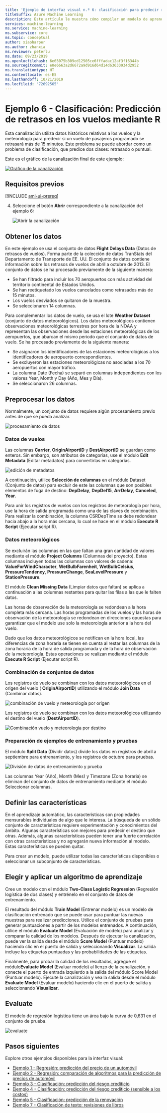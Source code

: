 ```yaml
---
title: 'Ejemplo de interfaz visual n.º 6: clasificación para predecir retrasos de vuelos'
titleSuffix: Azure Machine Learning
description: Este artículo le muestra cómo compilar un modelo de aprendizaje automático para predecir los retrasos en los vuelos mediante la interfaz visual de arrastrar y colocar y el código R personalizado.
services: machine-learning
ms.service: machine-learning
ms.subservice: core
ms.topic: conceptual
author: xiaoharper
ms.author: zhanxia
ms.reviewer: peterlu
ms.date: 09/23/2019
ms.openlocfilehash: 6e65075b309ed12505ce6fffadac12af3f16344b
ms.sourcegitcommit: e0e6663a2d6672a9d916d64d14d63633934d2952
ms.translationtype: HT
ms.contentlocale: es-ES
ms.lasthandoff: 10/21/2019
ms.locfileid: "72692565"
---
```

# <a name="sample-6---classification-predict-flight-delays-using-r"></a>Ejemplo 6 - Clasificación: Predicción de retrasos en los vuelos mediante R

Esta canalización utiliza datos históricos relativos a los vuelos y la meteorología para predecir si un vuelo de pasajeros programado se retrasará más de 15 minutos. Este problema se puede abordar como un problema de clasificación, que predice dos clases: retrasado o puntual.

Este es el gráfico de la canalización final de este ejemplo:

[![Gráfico de la canalización](media/how-to-ui-sample-classification-predict-flight-delay/pipeline-graph.png)](media/how-to-ui-sample-classification-predict-credit-risk-cost-sensitive/graph.png#lightbox)

## <a name="prerequisites"></a>Requisitos previos

[!INCLUDE [aml-ui-prereq](../../../includes/aml-ui-prereq.md)]

4. Seleccione el botón **Abrir** correspondiente a la canalización del ejemplo 6:

    ![Abrir la canalización](media/how-to-ui-sample-classification-predict-flight-delay/open-sample6.png)

## <a name="get-the-data"></a>Obtener los datos

En este ejemplo se usa el conjunto de datos **Flight Delays Data** (Datos de retrasos de vuelos). Forma parte de la colección de datos TranStats del Departamento de Transporte de EE. UU. El conjunto de datos contiene información sobre los retrasos de vuelos de abril a octubre de 2013. El conjunto de datos se ha procesado previamente de la siguiente manera:

* Se han filtrado para incluir los 70 aeropuertos con más actividad del territorio continental de Estados Unidos.
* Se han reetiquetado los vuelos cancelados como retrasados más de 15 minutos.
* Los vuelos desviados se quitaron de la muestra.
* Se seleccionaron 14 columnas.

Para complementar los datos de vuelo, se usa el lote **Weather Dataset** (conjunto de datos meteorológicos). Los datos meteorológicos contienen observaciones meteorológicas terrestres por hora de la NOAA y representan las observaciones desde las estaciones meteorológicas de los aeropuertos, que abarcan el mismo período que el conjunto de datos de vuelo. Se ha procesado previamente de la siguiente manera:

* Se asignaron los identificadores de las estaciones meteorológicas a los identificadores de aeropuerto correspondientes.
* Se excluyeron las estaciones meteorológicas no asociadas a los 70 aeropuertos con mayor tráfico.
* La columna Date (Fecha) se separó en columnas independientes con los valores Year, Month y Day (Año, Mes y Día).
* Se seleccionaron 26 columnas.

## <a name="pre-process-the-data"></a>Preprocesar los datos

Normalmente, un conjunto de datos requiere algún procesamiento previo antes de que se pueda analizar.

![procesamiento de datos](media/how-to-ui-sample-classification-predict-flight-delay/data-process.png)

### <a name="flight-data"></a>Datos de vuelos

Las columnas **Carrier**, **OriginAirportID** y **DestAirportID** se guardan como enteros. Sin embargo, son atributos de categorías, use el módulo **Edit Metadata** (Editar metadatos) para convertirlas en categorías.

![edición de metadatos](media/how-to-ui-sample-classification-predict-flight-delay/edit-metadata.png)

A continuación, utilice **Selección de columnas** en el módulo Dataset (Conjunto de datos) para excluir de este las columnas que son posibles elementos de fuga de destino: **DepDelay**, **DepDel15**, **ArrDelay**, **Canceled**, **Year**. 

Para unir los registros de vuelos con los registros de meteorología por hora, use la hora de salida programada como una de las claves de combinación. Para realizar la combinación, la columna CSRDepTime se debe redondear hacia abajo a la hora más cercana, lo cual se hace en el módulo **Execute R Script** (Ejecutar script R). 

### <a name="weather-data"></a>Datos meteorológicos

Se excluirán las columnas en las que faltan una gran cantidad de valores mediante el módulo **Project Columns** (Columnas del proyecto). Estas columnas incluyen todas las columnas con valores de cadena: **ValueForWindCharacter**, **WetBulbFarenheit**, **WetBulbCelsius**, **PressureTendency**, **PressureChange**, **SeaLevelPressure** y **StationPressure**.

El módulo **Clean Missing Data** (Limpiar datos que faltan) se aplica a continuación a las columnas restantes para quitar las filas a las que le falten datos.

Las horas de observación de la meteorología se redondean a la hora completa más cercana. Las horas programadas de los vuelos y las horas de observación de la meteorología se redondean en direcciones opuestas para garantizar que el modelo use solo la meteorología anterior a la hora del vuelo. 

Dado que los datos meteorológicos se notifican en la hora local, las diferencias de zona horaria se tienen en cuenta al restar las columnas de la zona horaria de la hora de salida programada y de la hora de observación de la meteorología. Estas operaciones se realizan mediante el módulo **Execute R Script** (Ejecutar script R).

### <a name="joining-datasets"></a>Combinación de conjuntos de datos

Los registros de vuelo se combinan con los datos meteorológicos en el origen del vuelo ( **OriginAirportID**) utilizando el módulo **Join Data** (Combinar datos).

 ![combinación de vuelo y meteorología por origen](media/how-to-ui-sample-classification-predict-flight-delay/join-origin.png)


Los registros de vuelo se combinan con los datos meteorológicos utilizando el destino del vuelo (**DestAirportID**).

 ![Combinación vuelo y meteorología por destino](media/how-to-ui-sample-classification-predict-flight-delay/join-destination.png)

### <a name="preparing-training-and-test-samples"></a>Preparación de ejemplos de entrenamiento y pruebas

El módulo **Split Data** (Dividir datos) divide los datos en registros de abril a septiembre para entrenamiento, y los registros de octubre para pruebas.

 ![División de datos de entrenamiento y prueba](media/how-to-ui-sample-classification-predict-flight-delay/split.png)

Las columnas Year (Año), Month (Mes) y Timezone (Zona horaria) se eliminan del conjunto de datos de entrenamiento mediante el módulo Seleccionar columnas.

## <a name="define-features"></a>Definir las características

En el aprendizaje automático, las características son propiedades mensurables individuales de algo que le interesa. La búsqueda de un sólido conjunto de características requiere experimentación y conocimientos del ámbito. Algunas características son mejores para predecir el destino que otras. Además, algunas características pueden tener una fuerte correlación con otras características y no agregarán nueva información al modelo. Estas características se pueden quitar.

Para crear un modelo, puede utilizar todas las características disponibles o seleccionar un subconjunto de características.

## <a name="choose-and-apply-a-learning-algorithm"></a>Elegir y aplicar un algoritmo de aprendizaje

Cree un modelo con el módulo **Two-Class Logistic Regression** (Regresión logística de dos clases) y entrénelo en el conjunto de datos de entrenamiento. 

El resultado del módulo **Train Model** (Entrenar modelo) es un modelo de clasificación entrenado que se puede usar para puntuar las nuevas muestras para realizar predicciones. Utilice el conjunto de pruebas para generar puntuaciones a partir de los modelos entrenados. A continuación, utilice el módulo **Evaluate Model** (Evaluación de modelo) para analizar y comparar la calidad de los modelos.
Después de ejecutar la canalización, puede ver la salida desde el módulo **Score Model** (Puntuar modelo) haciendo clic en el puerto de salida y seleccionando **Visualizar**. La salida incluye las etiquetas puntuadas y las probabilidades de las etiquetas.

Finalmente, para probar la calidad de los resultados, agregue el módulo**Evaluate Model** (Evaluar modelo) al lienzo de la canalización, y conecte el puerto de entrada izquierdo a la salida del módulo Score Model (Puntuar modelo). Ejecute la canalización y vea la salida desde el módulo **Evaluate Model** (Evaluar modelo) haciendo clic en el puerto de salida y seleccionando **Visualizar**.

## <a name="evaluate"></a>Evaluate
El modelo de regresión logística tiene un área bajo la curva de 0,631 en el conjunto de prueba.

 ![evaluate](media/how-to-ui-sample-classification-predict-flight-delay/evaluate.png)

## <a name="next-steps"></a>Pasos siguientes

Explore otros ejemplos disponibles para la interfaz visual:

- [Ejemplo 1 - Regresión: predicción del precio de un automóvil](how-to-ui-sample-regression-predict-automobile-price-basic.md)
- [Ejemplo 2 - Regresión: comparación de algoritmos para la predicción de precios de automóvil](how-to-ui-sample-regression-predict-automobile-price-compare-algorithms.md)
- [Ejemplo 3 - Clasificación: predicción del riesgo crediticio](how-to-ui-sample-classification-predict-credit-risk-basic.md)
- [Ejemplo 4 - Clasificación: predicción del riesgo crediticio (sensible a los costos)](how-to-ui-sample-classification-predict-credit-risk-cost-sensitive.md)
- [Ejemplo 5 - Clasificación: predicción de la renovación](how-to-ui-sample-classification-predict-churn.md)
- [Ejemplo 7 - Clasificación de texto: revisiones de libros](how-to-ui-sample-text-classification.md)
